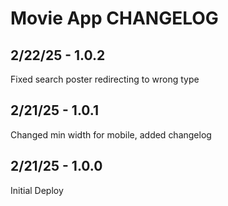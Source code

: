 # Movie App CHANGELOG

## 2/22/25 - 1.0.2
Fixed search poster redirecting to wrong type

## 2/21/25 - 1.0.1
Changed min width for mobile, added changelog

## 2/21/25 - 1.0.0
Initial Deploy 